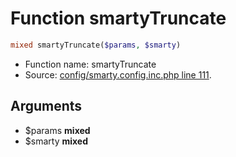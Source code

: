 Function smartyTruncate
===========================





```php
mixed smartyTruncate($params, $smarty)
```

* Function name: smartyTruncate
* Source: [config/smarty.config.inc.php line 111](https://github.com/PrestaShop/PrestaShop/blob/1.5.6.3/config/smarty.config.inc.php#L111).

Arguments
---------

* $params **mixed**
* $smarty **mixed**

